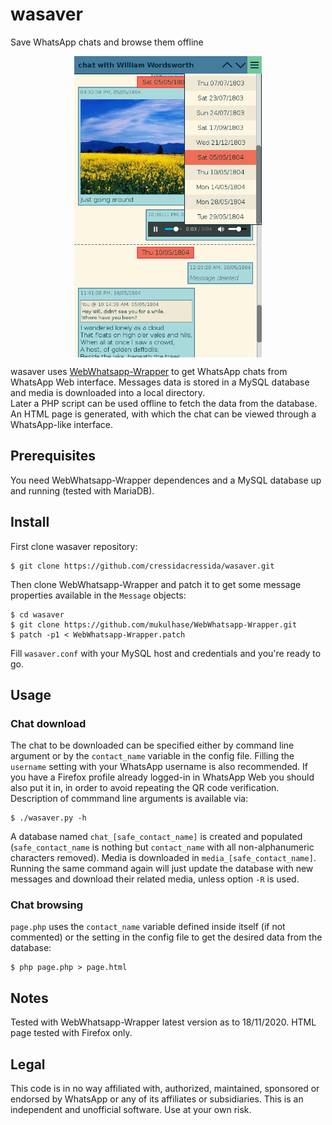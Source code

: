 # wasaver
Save WhatsApp chats and browse them offline

<p align="center"><img alt="wasaver screenshot" src="screenshot.png" width="300px" align="center"></p>

wasaver uses [WebWhatsapp-Wrapper](https://github.com/mukulhase/WebWhatsapp-Wrapper) to get WhatsApp chats from WhatsApp Web interface. Messages data is stored in a MySQL database and media is downloaded into a local directory.  
Later a PHP script can be used offline to fetch the data from the database. An HTML page is generated, with which the chat can be viewed through a WhatsApp-like interface.

## Prerequisites
You need WebWhatsapp-Wrapper dependences and a MySQL database up and running (tested with MariaDB).

## Install
First clone wasaver repository:
```
$ git clone https://github.com/cressidacressida/wasaver.git
```
Then clone WebWhatsapp-Wrapper and patch it to get some message properties available in the `Message` objects:
```
$ cd wasaver
$ git clone https://github.com/mukulhase/WebWhatsapp-Wrapper.git
$ patch -p1 < WebWhatsapp-Wrapper.patch
```
Fill `wasaver.conf` with your MySQL host and credentials and you're ready to go.

## Usage
### Chat download
The chat to be downloaded can be specified either by command line argument or by the `contact_name` variable in the config file. Filling the `username` setting with your WhatsApp username is also recommended. If you have a Firefox profile already logged-in in WhatsApp Web you should also put it in, in order to avoid repeating the QR code verification.   
Description of commmand line arguments is available via:
```
$ ./wasaver.py -h
```

A database named `chat_[safe_contact_name]` is created and populated (`safe_contact_name` is nothing but `contact_name` with all non-alphanumeric characters removed). Media is downloaded in `media_[safe_contact_name]`.   
Running the same command again will just update the database with new messages and download their related media, unless option `-R` is used.

### Chat browsing
`page.php` uses the `contact_name` variable defined inside itself (if not commented) or the setting in the config file to get the desired data from the database:
```
$ php page.php > page.html
```
## Notes
Tested with WebWhatsapp-Wrapper latest version as to 18/11/2020. HTML page tested with Firefox only.

## Legal
This code is in no way affiliated with, authorized, maintained, sponsored or endorsed by WhatsApp or any of its affiliates or subsidiaries. This is an independent and unofficial software. Use at your own risk.

